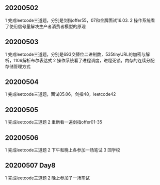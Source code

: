 ## 20200502
1 完成leetcode三道题，分别是剑指offer55，07和金牌面试16.03.
2 操作系统看了使用信号量解决生产者消费者模型的原理

## 20200503
1 完成leetcode三道题，分别是693交替位二进制数，535tinyURL的加密与解析，1106解析布尔表达式
2 操作系统看了进程调度，进程死锁，内存的连续分配存储管理方式

## 20200504
1 完成leetcode三道题，面试05.06，剑指48，leetcode42

## 20200505
1 完成leetcode三道题
2 重新看一遍剑指offer01-35

## 20200506
1 完成leetcode三道题
2 下午和晚上各参加一场笔试
3 回学校

## 20200507 Day8
1 完成leetcode三道题
2 晚上参加了一场笔试
